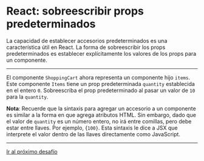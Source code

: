 # React: sobreescribir props predeterminados

La capacidad de establecer accesorios predeterminados es una característica útil en React. La forma de sobreescribir los props predeterminados es establecer explícitamente los valores de los props para un componente.

---

El componente `ShoppingCart` ahora representa un componente hijo `items`. Este componente `Items` tiene un prop predeterminada `quantity` establecida en el entero `0`. Sobreescriba el prop predeterminado al pasar un valor de `10` para la `quantity`.

**Nota**: Recuerde que la sintaxis para agregar un accesorio a un componente es similar a la forma en que agrega atributos HTML. Sin embargo, dado que el valor de `quantity` es un número entero, no irá entre comillas, pero debe estar entre llaves. Por ejemplo, {`100}`. Esta sintaxis le dice a JSX que interprete el valor dentro de las llaves directamente como JavaScript.

---

[Ir al próximo desafío]()
